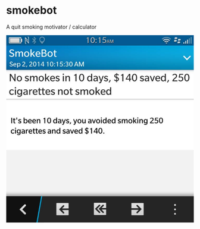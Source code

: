 smokebot
========

A quit smoking motivator / calculator

![alt tag](https://raw.githubusercontent.com/ssshake/smokebot/master/screenshot.png)
